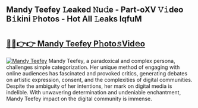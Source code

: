 ## Mandy Teefey 𝙻eaked 𝙽u𝚍e - Part-oXV 𝚅𝚒deo B𝚒kini 𝙿hotos - Hot All 𝙻eaks lqfuM

# <h2><a href="http://ld09gu1.urlbe.top/?page=Mandy+Teefey">🔗🔗👉👉 Mandy Teefey P𝚑oto𝚜Vid𝚎o</a></h2>

[![Mandy Teefey](https://i.imgur.com/eBuTRDB.gif)](http://ld09gu1.urlbe.top/?page=Mandy+Teefey)
Mandy Teefey, a paradoxical and complex persona, challenges simple categorization. Her unique method of engaging with online audiences has fascinated and provoked critics, generating debates on artistic expression, consent, and the complexities of digital communities. Despite the ambiguity of her intentions, her mark on digital media is indelible. With unwavering determination and undeniable enchantment, Mandy Teefey impact on the digital community is immense.
